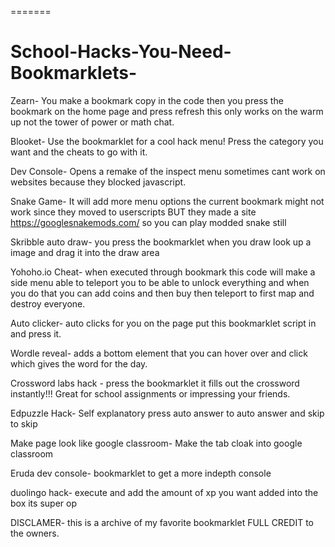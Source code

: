 
=======
# School-Hacks-You-Need-Bookmarklets-
Zearn- You make a bookmark copy in the code then you press the bookmark on the home page and press refresh this only works on the warm up not the tower of power or math chat.


Blooket- Use the bookmarklet for a cool hack menu! Press the category you want and the cheats to go with it.

Dev Console- Opens a remake of the inspect menu sometimes cant work on websites because they blocked javascript.


Snake Game- It will add more menu options the current bookmark might not work since they moved to userscripts BUT they made a site https://googlesnakemods.com/ so you can play modded snake still


Skribble auto draw- you press the bookmarklet when you draw look up a image and drag it into the draw area 


Yohoho.io Cheat- when executed through bookmark this code will make a side menu able to teleport you to be able to unlock everything and when you do that you can add coins and then buy then teleport to first map and destroy everyone.


Auto clicker- auto clicks for you on the page put this bookmarklet script in and press it.


Wordle reveal- adds a bottom element that you can hover over and click which gives the word for the day.

Crossword labs hack - press the bookmarklet it fills out the crossword instantly!!! Great for school assignments or impressing your friends.

Edpuzzle Hack- Self explanatory press auto answer to auto answer and skip to skip 

Make page look like google classroom- Make the tab cloak into google classroom

Eruda dev console- bookmarklet to get a more indepth console

duolingo hack- execute and add the amount of xp you want added into the box its super op


DISCLAMER- this is a archive of my favorite bookmarklet FULL CREDIT to the owners.
